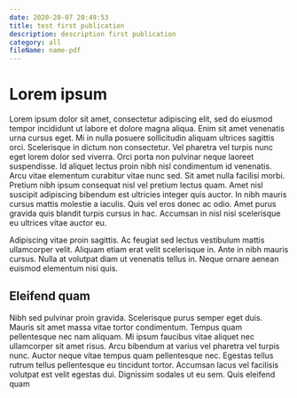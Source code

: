 ```yaml
---
date: 2020-20-07 20:49:53
title: test first publication
description: description first publication
category: all
fileName: name-pdf
---
```


# Lorem ipsum

Lorem ipsum dolor sit amet, consectetur adipiscing elit, sed do eiusmod tempor incididunt ut labore et dolore magna aliqua. Enim sit amet venenatis urna cursus eget. Mi in nulla posuere sollicitudin aliquam ultrices sagittis orci. Scelerisque in dictum non consectetur. Vel pharetra vel turpis nunc eget lorem dolor sed viverra. Orci porta non pulvinar neque laoreet suspendisse. Id aliquet lectus proin nibh nisl condimentum id venenatis. Arcu vitae elementum curabitur vitae nunc sed. Sit amet nulla facilisi morbi. Pretium nibh ipsum consequat nisl vel pretium lectus quam. Amet nisl suscipit adipiscing bibendum est ultricies integer quis auctor. In nibh mauris cursus mattis molestie a iaculis. Quis vel eros donec ac odio. Amet purus gravida quis blandit turpis cursus in hac. Accumsan in nisl nisi scelerisque eu ultrices vitae auctor eu.

Adipiscing vitae proin sagittis. Ac feugiat sed lectus vestibulum mattis ullamcorper velit. Aliquam etiam erat velit scelerisque in. Ante in nibh mauris cursus. Nulla at volutpat diam ut venenatis tellus in. Neque ornare aenean euismod elementum nisi quis.

## Eleifend quam

Nibh sed pulvinar proin gravida. Scelerisque purus semper eget duis. Mauris sit amet massa vitae tortor condimentum. Tempus quam pellentesque nec nam aliquam. Mi ipsum faucibus vitae aliquet nec ullamcorper sit amet risus. Arcu bibendum at varius vel pharetra vel turpis nunc. Auctor neque vitae tempus quam pellentesque nec. Egestas tellus rutrum tellus pellentesque eu tincidunt tortor. Accumsan lacus vel facilisis volutpat est velit egestas dui. Dignissim sodales ut eu sem. Quis eleifend quam 